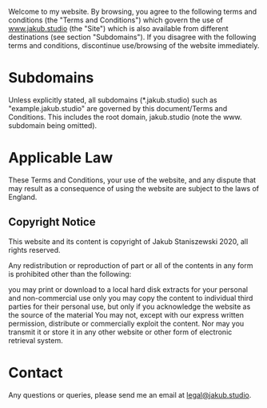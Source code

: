 Welcome to my website. By browsing, you agree to the following terms and conditions (the "Terms and Conditions") which govern the use of www.jakub.studio (the "Site") which is also available from different destinations (see section "Subdomains").
If you disagree with the following terms and conditions, discontinue use/browsing of the website immediately.

# Subdomains
Unless explicitly stated, all subdomains (*.jakub.studio) such as "example.jakub.studio" are governed by this document/Terms and Conditions. This includes the root domain, jakub.studio (note the www. subdomain being omitted).

# Applicable Law
These Terms and Conditions, your use of the website, and any dispute that may result as a consequence of using the website are subject to the laws of England.

## Copyright Notice
This website and its content is copyright of Jakub Staniszewski 2020, all rights reserved.

Any redistribution or reproduction of part or all of the contents in any form is prohibited other than the following:

you may print or download to a local hard disk extracts for your personal and non-commercial use only
you may copy the content to individual third parties for their personal use, but only if you acknowledge the website as the source of the material
You may not, except with our express written permission, distribute or commercially exploit the content. Nor may you transmit it or store it in any other website or other form of electronic retrieval system.

# Contact
Any questions or queries, please send me an email at [legal@jakub.studio](mailto:legal@jakub.studio).